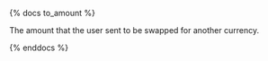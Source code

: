 {% docs to_amount %}

The amount that the user sent to be swapped for another currency. 

{% enddocs %}